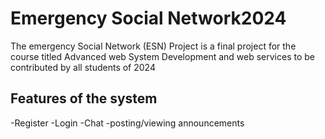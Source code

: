# Emergency Social Network2024
The emergency Social Network (ESN) Project is a final project for the course titled Advanced web System Development and web services to be contributed by all students of 2024
## Features of the system
-Register
-Login
-Chat
-posting/viewing announcements

